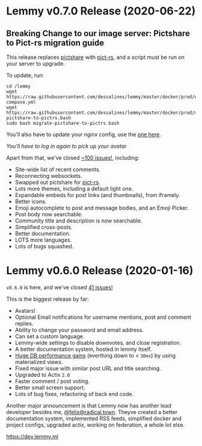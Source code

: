 # Lemmy v0.7.0 Release (2020-06-22)

## Breaking Change to our image server: Pictshare to Pict-rs migration guide

This release replaces [pictshare](https://github.com/HaschekSolutions/pictshare) with [pict-rs](https://git.asonix.dog/asonix/pict-rs), and a script must be run on your server to upgrade.

To update, run:

```
cd /lemmy
wget https://raw.githubusercontent.com/dessalines/lemmy/master/docker/prod/docker-compose.yml
wget https://raw.githubusercontent.com/dessalines/lemmy/master/docker/prod/migrate-pictshare-to-pictrs.bash
sudo bash migrate-pictshare-to-pictrs.bash
```

You'll also have to update your nginx config, use the [one here](https://github.com/LemmyNet/lemmy/blob/master/ansible/templates/nginx.conf).

*You'll have to log in again to pick up your avatar*

Apart from that, we've closed [~100 issues!](https://github.com/LemmyNet/lemmy/milestone/16?closed=1), including:

- Site-wide list of recent comments.
- Reconnecting websockets.
- Swapped out pictshare for [pict-rs](https://git.asonix.dog/asonix/pict-rs).
- Lots more themes, including a default light one.
- Expandable embeds for post links (and thumbnails), from iframely.
- Better icons.
- Emoji autocomplete to post and message bodies, and an Emoji Picker.
- Post body now searchable.
- Community title and description is now searchable.
- Simplified cross-posts.
- Better documentation.
- LOTS more languages.
- Lots of bugs squashed.

# Lemmy v0.6.0 Release (2020-01-16)

`v0.6.0` is here, and we've closed [41 issues!](https://github.com/LemmyNet/lemmy/milestone/15?closed=1) 

This is the biggest release by far:

- Avatars!
- Optional Email notifications for username mentions, post and comment replies.
- Ability to change your password and email address.
- Can set a custom language.
- Lemmy-wide settings to disable downvotes, and close registration.
- A better documentation system, hosted in lemmy itself.
- [Huge DB performance gains](https://github.com/LemmyNet/lemmy/issues/411) (everthing down to < `30ms`) by using materialized views. 
- Fixed major issue with similar post URL and title searching.
- Upgraded to Actix `2.0`
- Faster comment / post voting.
- Better small screen support.
- Lots of bug fixes, refactoring of back end code.

Another major announcement is that Lemmy now has another lead developer besides me, [@felix@radical.town](https://radical.town/@felix). Theyve created a better documentation system, implemented RSS feeds, simplified docker and project configs, upgraded actix, working on federation, a whole lot else.

https://dev.lemmy.ml
